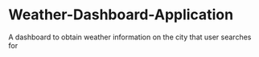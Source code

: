 # Weather-Dashboard-Application
A dashboard to obtain weather information on the city that user searches for
